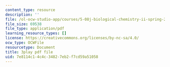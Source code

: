 ```yaml
---
content_type: resource
description: ''
file: /ol-ocw-studio-app/courses/5-08j-biological-chemistry-ii-spring-2016/7e8114c14c4c34827eb2f7cd59a51058_RfEmF7LgU7Y.pdf
file_size: 69538
file_type: application/pdf
learning_resource_types: []
license: https://creativecommons.org/licenses/by-nc-sa/4.0/
ocw_type: OCWFile
resourcetype: Document
title: 3play pdf file
uid: 7e8114c1-4c4c-3482-7eb2-f7cd59a51058
---
```

